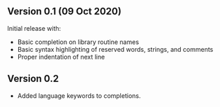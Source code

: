 ## Version 0.1 (09 Oct 2020)

Initial release with:
- Basic completion on library routine names
- Basic syntax highlighting of reserved words, strings, and comments
- Proper indentation of next line


## Version 0.2
- Added language keywords to completions.

